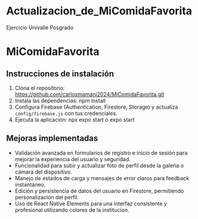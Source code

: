 # Actualizacion_de_MiComidaFavorita
Ejercicio Univalle Posgrado

# MiComidaFavorita
## Instrucciones de instalación

1. Clona el repositorio: https://github.com/carlosmamani2024/MiComidaFavorita.git
2. Instala las dependencias: npm install
3. Configura Firebase (Authentication, Firestore, Storage) y actualiza `config/firebase.js` con tus credenciales.
4. Ejecuta la aplicación: npx expo start o expo start


## Mejoras implementadas

- Validación avanzada en formularios de registro e inicio de sesión para mejorar la experiencia del usuario y seguridad.
- Funcionalidad para subir y actualizar foto de perfil desde la galería o cámara del dispositivo.
- Manejo de estados de carga y mensajes de error claros para feedback instantáneo.
- Edición y persistencia de datos del usuario en Firestore, permitiendo personalización del perfil.
- Uso de React Native Elements para una interfaz consistente y profesional utilizando colores de la institucion.
